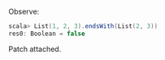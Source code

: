 Observe:
```scala
scala> List(1, 2, 3).endsWith(List(2, 3))
res0: Boolean = false
```

Patch attached.
